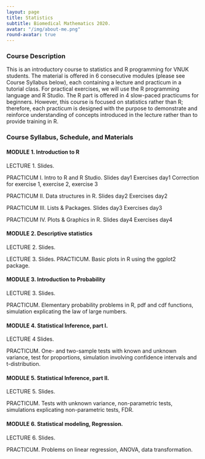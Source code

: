 ```yaml
---
layout: page
title: Statistics
subtitle: Biomedical Mathematics 2020.
avatar: "/img/about-me.png"
round-avatar: true
---
```

### Course Description
This is an introductory course to statistics and R programming for VNUK students. The material is offered in 6 consecutive modules (please see Course Syllabus below), each containing a lecture and practicum in a tutorial class. For practical exercises, we will use the R programming language and R Studio. The R part is offered in 4 slow-paced practicums for beginners. However, this course is focused on statistics rather than R; therefore, each practicum is designed with the purpose to demonstrate and reinforce understanding of concepts introduced in the lecture rather than to provide training in R. 
### Course Syllabus, Schedule, and Materials

#### MODULE 1. Introduction to R
LECTURE 1. 
Slides.

PRACTICUM I. Intro to R and R Studio.
Slides day1
Exercises day1
Correction for exercise 1, exercise 2, exercise 3

PRACTICUM II. Data structures in R. 
Slides day2
Exercises day2

PRACTICUM III. Lists & Packages. 
Slides day3
Exercises day3

PRACTICUM IV. Plots & Graphics in R. 
Slides day4
Exercises day4
#### MODULE 2. Descriptive statistics
LECTURE 2. 
Slides.

LECTURE 3. 
Slides.
PRACTICUM. Basic plots in R using the ggplot2 package.

#### MODULE 3. Introduction to Probability
LECTURE 3. 
Slides.

PRACTICUM. Elementary probability problems in R, pdf and cdf functions, simulation explicating the law of large numbers.

#### MODULE 4. Statistical Inference, part I.
LECTURE 4
Slides.

PRACTICUM. One- and two-sample tests with known and unknown variance, test for proportions, simulation involving confidence intervals and t-distribution.

#### MODULE 5. Statistical Inference, part II. 
LECTURE 5. 
Slides.

PRACTICUM. Tests with unknown variance, non-parametric tests, simulations explicating non-parametric tests, FDR.

#### MODULE 6. Statistical modeling, Regression.
LECTURE 6. 
Slides.

PRACTICUM. Problems on linear regression, ANOVA, data transformation.

